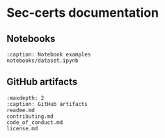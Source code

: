 # Sec-certs documentation

## Notebooks

```{toctree}
:caption: Notebook examples
notebooks/dataset.ipynb
```

## GitHub artifacts

```{toctree}
:maxdepth: 2
:caption: GitHub artifacts
readme.md
contributing.md
code_of_conduct.md
license.md
```